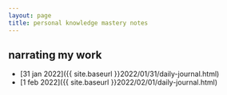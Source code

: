 ```yaml
---
layout: page
title: personal knowledge mastery notes
---
```


## narrating my work

* [31 jan 2022]({{ site.baseurl }}2022/01/31/daily-journal.html)
* [1 feb 2022]({{ site.baseurl }}2022/02/01/daily-journal.html)
